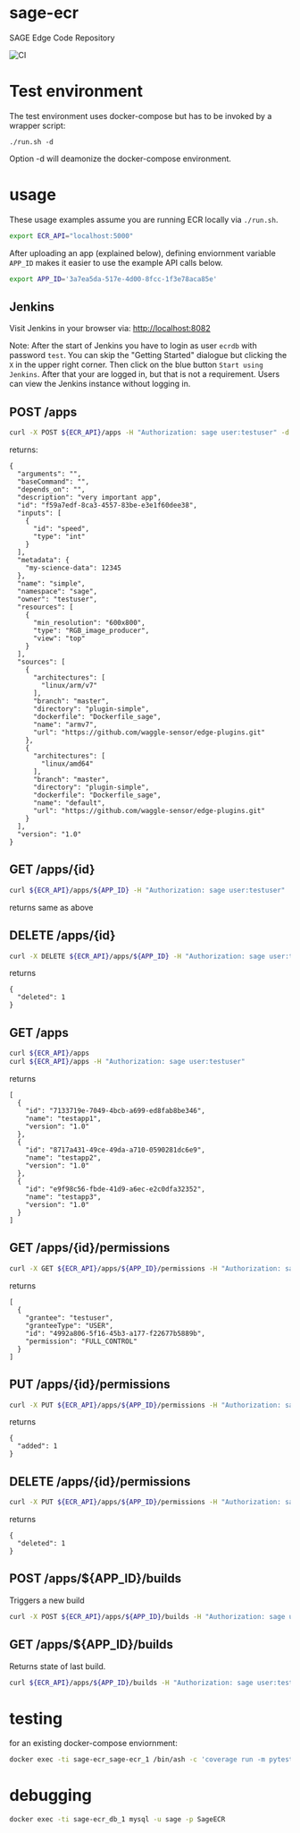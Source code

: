 # sage-ecr
SAGE Edge Code Repository

![CI](https://github.com/sagecontinuum/sage-ecr/workflows/CI/badge.svg)


# Test environment

The test environment uses docker-compose but has to be invoked by a wrapper script:

```
./run.sh -d
```

Option -d will deamonize the docker-compose environment.


# usage

These usage examples assume you are running ECR locally via `./run.sh`.

```bash
export ECR_API="localhost:5000"
```

After uploading an app (explained below), defining enviornment variable `APP_ID` makes it easier to use the example API calls below.
```bash
export APP_ID='3a7ea5da-517e-4d00-8fcc-1f3e78aca85e'
```

## Jenkins
Visit Jenkins in your browser via: [http://localhost:8082](http://localhost:8082)

Note: After the start of Jenkins you have to login as user `ecrdb` with password `test`. You can skip the "Getting Started" dialogue but clicking the `X` in the upper right corner. Then click on the blue button `Start using Jenkins`. After that your are logged in, but that is not a requirement. Users can view the Jenkins instance without logging in.



## POST /apps
```bash
curl -X POST ${ECR_API}/apps -H "Authorization: sage user:testuser" -d '{"name":"simple","description":"very important app","version":"1.0","namespace":"sage","sources":[{"name":"default","architectures":["linux/amd64"],"url":"https://github.com/waggle-sensor/edge-plugins.git","branch":"master","directory":"plugin-simple","dockerfile":"Dockerfile_sage"},{"name":"armv7","architectures":["linux/arm/v7"],"url":"https://github.com/waggle-sensor/edge-plugins.git","branch":"master","directory":"plugin-simple","dockerfile":"Dockerfile_sage"}],"resources":[{"type":"RGB_image_producer","view":"top","min_resolution":"600x800"}],"inputs":[{"id":"speed","type":"int"}],"metadata":{"my-science-data":12345}}'
```

returns:
```json5
{
  "arguments": "", 
  "baseCommand": "", 
  "depends_on": "", 
  "description": "very important app", 
  "id": "f59a7edf-8ca3-4557-83be-e3e1f60dee38", 
  "inputs": [
    {
      "id": "speed", 
      "type": "int"
    }
  ], 
  "metadata": {
    "my-science-data": 12345
  }, 
  "name": "simple", 
  "namespace": "sage", 
  "owner": "testuser", 
  "resources": [
    {
      "min_resolution": "600x800", 
      "type": "RGB_image_producer", 
      "view": "top"
    }
  ], 
  "sources": [
    {
      "architectures": [
        "linux/arm/v7"
      ], 
      "branch": "master", 
      "directory": "plugin-simple", 
      "dockerfile": "Dockerfile_sage", 
      "name": "armv7", 
      "url": "https://github.com/waggle-sensor/edge-plugins.git"
    }, 
    {
      "architectures": [
        "linux/amd64"
      ], 
      "branch": "master", 
      "directory": "plugin-simple", 
      "dockerfile": "Dockerfile_sage", 
      "name": "default", 
      "url": "https://github.com/waggle-sensor/edge-plugins.git"
    }
  ], 
  "version": "1.0"
}
```

## GET /apps/{id}

```bash
curl ${ECR_API}/apps/${APP_ID} -H "Authorization: sage user:testuser"
```

returns same as above


## DELETE /apps/{id}

```bash
curl -X DELETE ${ECR_API}/apps/${APP_ID} -H "Authorization: sage user:testuser"
```

returns
```json5
{
  "deleted": 1
}
```

## GET /apps

```bash
curl ${ECR_API}/apps
curl ${ECR_API}/apps -H "Authorization: sage user:testuser"
```

returns
```json5
[
  {
    "id": "7133719e-7049-4bcb-a699-ed8fab8be346", 
    "name": "testapp1", 
    "version": "1.0"
  }, 
  {
    "id": "8717a431-49ce-49da-a710-0590281dc6e9", 
    "name": "testapp2", 
    "version": "1.0"
  }, 
  {
    "id": "e9f98c56-fbde-41d9-a6ec-e2c0dfa32352", 
    "name": "testapp3", 
    "version": "1.0"
  }
]
```

## GET /apps/{id}/permissions

```bash
curl -X GET ${ECR_API}/apps/${APP_ID}/permissions -H "Authorization: sage user:testuser" 
```
returns
```json5
[
  {
    "grantee": "testuser", 
    "granteeType": "USER", 
    "id": "4992a806-5f16-45b3-a177-f22677b5889b", 
    "permission": "FULL_CONTROL"
  }
]
```

## PUT /apps/{id}/permissions

```bash
curl -X PUT ${ECR_API}/apps/${APP_ID}/permissions -H "Authorization: sage user:testuser" -d '{"granteeType": "GROUP", "grantee": "AllUsers", "permission": "READ"}'
```

returns
```json5
{
  "added": 1
}
```

## DELETE /apps/{id}/permissions

```bash
curl -X PUT ${ECR_API}/apps/${APP_ID}/permissions -H "Authorization: sage user:testuser" -d '{"granteeType": "GROUP", "grantee": "AllUsers", "permission": "READ"}'
```

returns
```json5
{
  "deleted": 1
}
```



## POST /apps/${APP_ID}/builds

Triggers a new build
```bash
curl -X POST ${ECR_API}/apps/${APP_ID}/builds -H "Authorization: sage user:testuser"
```

## GET /apps/${APP_ID}/builds

Returns state of last build.

```bash
curl ${ECR_API}/apps/${APP_ID}/builds -H "Authorization: sage user:testuser"
```



# testing


for an existing docker-compose enviornment:

```bash
docker exec -ti sage-ecr_sage-ecr_1 /bin/ash -c 'coverage run -m pytest -v --runslow  &&  coverage report -m'
```


# debugging

```bash
docker exec -ti sage-ecr_db_1 mysql -u sage -p SageECR
```
